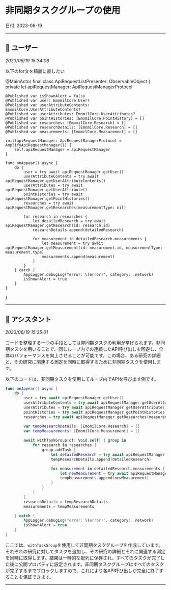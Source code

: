 # 非同期タスクグループの使用

日付: 2023-06-19

---

## 👤 ユーザー
*2023/06/19 15:34:06*

以下のfor文を綺麗に直したい


@MainActor
final class ApiRequestListPresenter: ObservableObject {
    private let apiRequestManager: ApiRequestManagerProtocol

    @Published var isShownAlert = false
    @Published var user: EmomilCore.User?
    @Published var userAttributeContents: EmomilCore.UserAttributeContents?
    @Published var userAttributes: EmomilCore.UserAttributes?
    @Published var pointHistories: [EmomilCore.PointHistory] = []
    @Published var researches: [EmomilCore.Research] = []
    @Published var researchDetails: [EmomilCore.Research] = []
    @Published var measurements: [EmomilCore.Measurement] = []

    init(apiRequestManager: ApiRequestManagerProtocol = AmplifyApiRequestManager()) {
        self.apiRequestManager = apiRequestManager
    }

    func onAppear() async {
        do {
            user = try await apiRequestManager.getUser()
            userAttributeContents = try await apiRequestManager.getUserAttributeContents()
            userAttributes = try await apiRequestManager.getUserAttribute()
            pointHistories = try await apiRequestManager.getPointHistories()
            researches = try await apiRequestManager.getResearches(measurementType: nil)

            for research in researches {
                let detailedResearch = try await apiRequestManager.getResearch(id: research.id)
                researchDetails.append(detailedResearch)

                for measurement in detailedResearch.measurements {
                    let measurement = try await apiRequestManager.getMeasurement(id: measurement.id, measurementType: measurement.type)
                    measurements.append(measurement)
                }
            }
        } catch {
            AppLogger.debugLog("error: \(error)", category: .network)
            isShownAlert = true
        }
    }
}

---

## 🤖 アシスタント
*2023/06/19 15:35:01*

コードを整理する一つの手段としては非同期タスクの利用が挙げられます。非同期タスクを用いることで、同じループ内での連続したAPI呼び出しを回避し、全体のパフォーマンスを向上させることが可能です。この場合、ある研究の詳細と、その研究に関連する測定を同時に取得するために非同期タスクを使用します。

以下のコードは、非同期タスクを使用してループ内でAPIを呼び出す例です。

```swift
func onAppear() async {
    do {
        user = try await apiRequestManager.getUser()
        userAttributeContents = try await apiRequestManager.getUserAttributeContents()
        userAttributes = try await apiRequestManager.getUserAttribute()
        pointHistories = try await apiRequestManager.getPointHistories()
        researches = try await apiRequestManager.getResearches(measurementType: nil)

        var tempResearchDetails: [EmomilCore.Research] = []
        var tempMeasurements: [EmomilCore.Measurement] = []
        
        await withTaskGroup(of: Void.self) { group in
            for research in researches {
                group.addTask {
                    let detailedResearch = try await apiRequestManager.getResearch(id: research.id)
                    tempResearchDetails.append(detailedResearch)

                    for measurement in detailedResearch.measurements {
                        let newMeasurement = try await apiRequestManager.getMeasurement(id: measurement.id, measurementType: measurement.type)
                        tempMeasurements.append(newMeasurement)
                    }
                }
            }
        }
        researchDetails = tempResearchDetails
        measurements = tempMeasurements

    } catch {
        AppLogger.debugLog("error: \(error)", category: .network)
        isShownAlert = true
    }
}
```

ここでは、`withTaskGroup`を使用して非同期タスクグループを作成しています。それぞれの研究に対してタスクを追加し、その研究の詳細とそれに関連する測定を同時に取得します。結果は一時的な配列に保存され、すべてのタスクが完了した後に公開プロパティに設定されます。非同期タスクグループはすべてのタスクが完了するまでブロックしますので、これにより各API呼び出しが完全に終了することを保証できます。

---
